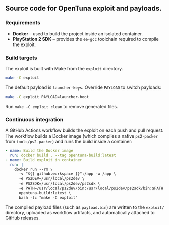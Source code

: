 ## Source code for OpenTuna exploit and payloads.

### Requirements
- **Docker** – used to build the project inside an isolated container.
- **PlayStation 2 SDK** – provides the `ee-gcc` toolchain required to compile the exploit.

### Build targets
The exploit is built with Make from the `exploit` directory.

```sh
make -C exploit
```

The default payload is `launcher-keys`. Override `PAYLOAD` to switch payloads:

```sh
make -C exploit PAYLOAD=launcher-boot
```

Run `make -C exploit clean` to remove generated files.

### Continuous integration
A GitHub Actions workflow builds the exploit on each push and pull request. The workflow
builds a Docker image (which compiles a native `ps2-packer` from `tools/ps2-packer`) and runs the build inside a container:

```yaml
- name: Build the Docker image
  run: docker build . --tag opentuna-build:latest
- name: Build exploit in container
  run: |
    docker run --rm \
      -v "${{ github.workspace }}":/app -w /app \
      -e PS2DEV=/usr/local/ps2dev \
      -e PS2SDK=/usr/local/ps2dev/ps2sdk \
      -e PATH=/usr/local/ps2dev/bin:/usr/local/ps2dev/ps2sdk/bin:$PATH \
      opentuna-build:latest \
      bash -lc "make -C exploit"
```

The compiled payload files (such as `payload.bin`) are written to the `exploit/` directory,
uploaded as workflow artifacts, and automatically attached to GitHub releases.
